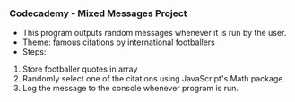 ### Codecademy - Mixed Messages Project

- This program outputs random messages whenever it is run by the user.
- Theme: famous citations by international footballers
- Steps: 

1) Store footballer quotes in array
2) Randomly select one of the citations using JavaScript's Math package.
3) Log the message to the console whenever program is run. 


